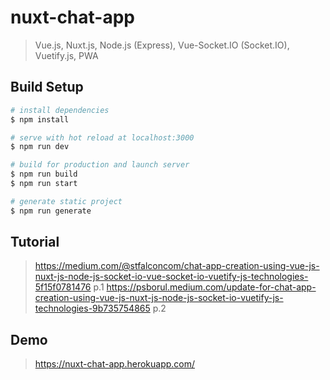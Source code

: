 # nuxt-chat-app

> Vue.js, Nuxt.js, Node.js (Express), Vue-Socket.IO (Socket.IO), Vuetify.js, PWA

## Build Setup

``` bash
# install dependencies
$ npm install

# serve with hot reload at localhost:3000
$ npm run dev

# build for production and launch server
$ npm run build
$ npm run start

# generate static project
$ npm run generate
```
## Tutorial

> https://medium.com/@stfalconcom/chat-app-creation-using-vue-js-nuxt-js-node-js-socket-io-vue-socket-io-vuetify-js-technologies-5f15f0781476 p.1
> https://psborul.medium.com/update-for-chat-app-creation-using-vue-js-nuxt-js-node-js-socket-io-vuetify-js-technologies-9b735754865 p.2

## Demo

> https://nuxt-chat-app.herokuapp.com/
